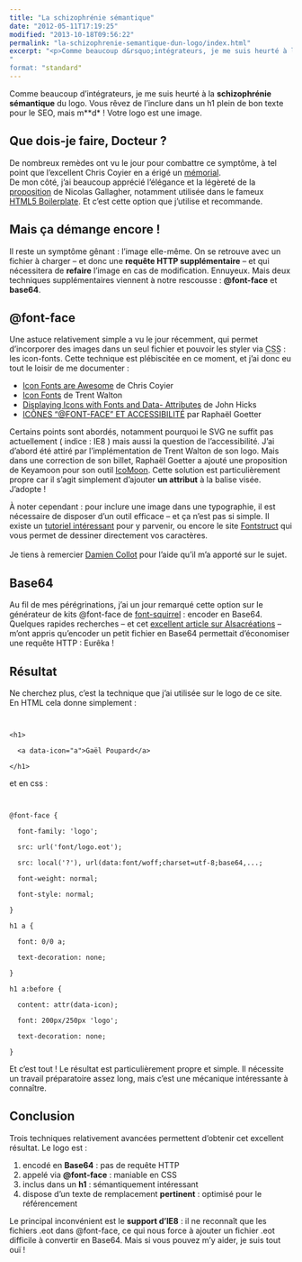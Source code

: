 ```yaml
---
title: "La schizophrénie sémantique"
date: "2012-05-11T17:19:25"
modified: "2013-10-18T09:56:22"
permalink: "la-schizophrenie-semantique-dun-logo/index.html"
excerpt: "<p>Comme beaucoup d&rsquo;intégrateurs, je me suis heurté à la schizophrénie sémantique du logo. Vous rêvez de l&rsquo;inclure dans un h1 plein de bon texte pour le SEO, mais m**d* ! Votre logo est une image. Que dois-je faire, Docteur ? De nombreux remèdes ont vu le jour pour combattre ce symptôme, à tel point que [&hellip;] <a href="https://www.ffoodd.fr/la-schizophrenie-semantique-dun-logo/" aria-hidden="true">Lire la suite de «&nbsp;La schizophrénie sémantique&nbsp;» <span class="meta-nav">&rarr;</span></a></p>
"
format: "standard"
---
```

<p>Comme beaucoup d&rsquo;intégrateurs, je me suis heurté à la <strong>schizophrénie sémantique</strong> du logo. Vous rêvez de l&rsquo;inclure dans un h1 plein de bon texte pour le SEO, mais m**d* ! Votre logo est une image.</p>
<h2>Que dois-je faire, Docteur ?</h2>
<p>De nombreux remèdes ont vu le jour pour combattre ce symptôme, à tel point que l&rsquo;excellent Chris Coyier en a érigé un <a href="http://css-tricks.com/examples/ImageReplacement/" target="_blank">mémorial</a>.<br />
De mon côté, j&rsquo;ai beaucoup apprécié l&rsquo;élégance et la légèreté de la <a href="http://nicolasgallagher.com/another-css-image-replacement-technique/" target="_blank">proposition</a> de Nicolas Gallagher, notamment utilisée dans le fameux <a href="http://html5boilerplate.com/" target="_blank">HTML5 Boilerplate</a>. Et c&rsquo;est cette option que j&rsquo;utilise et recommande.</p>
<h2>Mais ça démange encore !</h2>
<p>Il reste un symptôme gênant : l&rsquo;image elle-même. On se retrouve avec un fichier à charger &#8211; et donc une <strong>requête HTTP supplémentaire</strong> &#8211; et qui nécessitera de <strong>refaire</strong> l&rsquo;image en cas de modification. Ennuyeux. Mais deux techniques supplémentaires viennent à notre rescousse : <strong>@font-face</strong> et <strong>base64</strong>.</p>
<h2>@font-face</h2>
<p>Une astuce relativement simple a vu le jour récemment, qui permet d&rsquo;incorporer des images dans un seul fichier et pouvoir les styler via <abbr title="Cascading StyleSheet">CSS</abbr> : les icon-fonts. Cette technique est plébiscitée en ce moment, et j&rsquo;ai donc eu tout le loisir de me documenter :</p>
<ul>
<li><a href="http://css-tricks.com/examples/IconFont/" target="_blank">Icon Fonts are Awesome</a> de Chris Coyier</li>
<li><a href="http://trentwalton.com/2012/05/04/icon-fonts/" target="_blank">Icon Fonts</a> de Trent Walton</li>
<li><a href="http://24ways.org/2011/displaying-icons-with-fonts-and-data-attributes" target="_blank">Displaying Icons with Fonts and Data- Attributes</a> de John Hicks</li>
<li><a href="http://blog.goetter.fr/post/18017100624/icones-font-face-et-accessibilite" target="_blank">ICÔNES “@FONT-FACE” ET ACCESSIBILITÉ</a> par Raphaël Goetter</li>
</ul>
<p>Certains points sont abordés, notamment pourquoi le SVG ne suffit pas actuellement ( indice : IE8 ) mais aussi la question de l&rsquo;accessibilité. J&rsquo;ai d&rsquo;abord été attiré par l&rsquo;implémentation de Trent Walton de son logo. Mais dans une correction de son billet, Raphaël Goetter a ajouté une proposition de Keyamoon pour son outil <a href="http://keyamoon.com/icomoon/#toHome" target="_blank">IcoMoon</a>. Cette solution est particulièrement propre car il s&rsquo;agit simplement d&rsquo;ajouter <strong>un attribut</strong> à la balise visée. J&rsquo;adopte !</p>
<p>À noter cependant : pour inclure une image dans une typographie, il est nécessaire de disposer d&rsquo;un outil efficace &#8211; et ça n&rsquo;est pas si simple. Il existe un <a href="http://www.webdesignerdepot.com/2012/01/how-to-make-your-own-icon-webfont/" target="_blank">tutoriel intéressant</a> pour y parvenir, ou encore le site <a href="http://fontstruct.com/" target="_blank">Fontstruct</a> qui vous permet de dessiner directement vos caractères.<br />
<br />Je tiens à remercier <a href="http://damien-collot.com/" target="_blank">Damien Collot</a> pour l&rsquo;aide qu&rsquo;il m&rsquo;a apporté sur le sujet.</p>
<h2>Base64</h2>
<p>Au fil de mes pérégrinations, j&rsquo;ai un jour remarqué cette option sur le générateur de kits @font-face de <a href="http://www.fontsquirrel.com/" target="_blank">font-squirrel</a> : encoder en Base64. Quelques rapides recherches &#8211; et cet <a href="http://www.alsacreations.com/article/lire/1439-data-uri-schema.html" target="_blank">excellent article sur Alsacréations</a> &#8211; m&rsquo;ont appris qu&rsquo;encoder un petit fichier en Base64 permettait d&rsquo;économiser une requête HTTP : Eurêka !</p>
<h2>Résultat</h2>
<p>Ne cherchez plus, c&rsquo;est la technique que j&rsquo;ai utilisée sur le logo de ce site. En HTML cela donne simplement :</p>
<pre><code class="language-markup"><br />
&lt;h1&gt;<br />
  &lt;a data-icon=&quot;a&quot;&gt;Gaël Poupard&lt;/a&gt;<br />
&lt;/h1&gt;</code>
</pre>
<p>et en css :</p>
<pre><code class="language-css"><br />
@font-face {<br />
  font-family: &#039;logo&#039;;<br />
  src: url(&#039;font/logo.eot&#039;);<br />
  src: local(&#039;?&#039;), url(data:font/woff;charset=utf-8;base64,...;<br />
  font-weight: normal;<br />
  font-style: normal;<br />
}<br />
h1 a {<br />
  font: 0/0 a;<br />
  text-decoration: none;<br />
}<br />
h1 a:before {<br />
  content: attr(data-icon);<br />
  font: 200px/250px &#039;logo&#039;;<br />
  text-decoration: none;<br />
}</code>
</pre>
<p>Et c&rsquo;est tout ! Le résultat est particulièrement propre et simple. Il nécessite un travail préparatoire assez long, mais c&rsquo;est une mécanique intéressante à connaître. </p>
<h2>Conclusion</h2>
<p>Trois techniques relativement avancées permettent d&rsquo;obtenir cet excellent résultat. Le logo est : </p>
<ol>
<li>encodé en <strong>Base64</strong> : pas de requête HTTP</li>
<li>appelé via <strong>@font-face</strong> : maniable en CSS</li>
<li>inclus dans un <strong>h1</strong> : sémantiquement intéressant</li>
<li>dispose d&rsquo;un texte de remplacement <strong>pertinent</strong> : optimisé pour le référencement</li>
</ol>
<p>Le principal inconvénient est le <strong>support d&rsquo;IE8</strong> : il ne reconnaît que les fichiers .eot dans @font-face, ce qui nous force à ajouter un fichier .eot difficile à convertir en Base64. Mais si vous pouvez m&rsquo;y aider, je suis tout ouï !</p>
